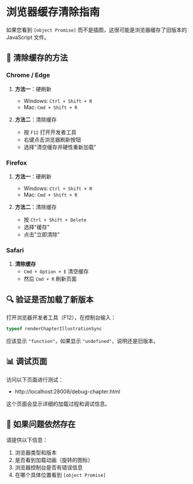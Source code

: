 # 浏览器缓存清除指南

如果您看到 `[object Promise]` 而不是插图，这很可能是浏览器缓存了旧版本的 JavaScript 文件。

## 🔄 清除缓存的方法

### Chrome / Edge
1. **方法一**：硬刷新
   - Windows: `Ctrl + Shift + R`
   - Mac: `Cmd + Shift + R`

2. **方法二**：清除缓存
   - 按 `F12` 打开开发者工具
   - 右键点击浏览器刷新按钮
   - 选择"清空缓存并硬性重新加载"

### Firefox
1. **方法一**：硬刷新
   - Windows: `Ctrl + Shift + R`
   - Mac: `Cmd + Shift + R`

2. **方法二**：清除缓存
   - 按 `Ctrl + Shift + Delete`
   - 选择"缓存"
   - 点击"立即清除"

### Safari
1. **清除缓存**
   - `Cmd + Option + E` 清空缓存
   - 然后 `Cmd + R` 刷新页面

## 🔍 验证是否加载了新版本

打开浏览器开发者工具（F12），在控制台输入：

```javascript
typeof renderChapterIllustrationSync
```

应该显示 `"function"`，如果显示 `"undefined"`，说明还是旧版本。

## 📊 调试页面

访问以下页面进行测试：
- http://localhost:28008/debug-chapter.html

这个页面会显示详细的加载过程和调试信息。

## 🔧 如果问题依然存在

请提供以下信息：
1. 浏览器类型和版本
2. 是否看到加载动画（旋转的图标）
3. 浏览器控制台是否有错误信息
4. 在哪个具体位置看到 `[object Promise]`
